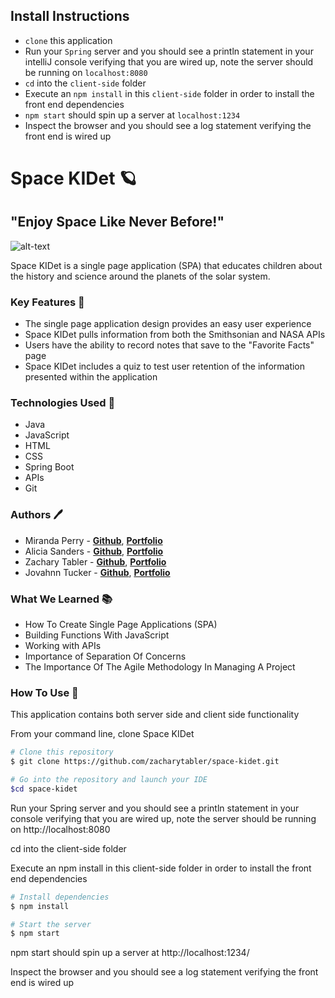 
## Install Instructions
- `clone` this application
- Run your `Spring` server and you should see a println statement in your intelliJ console verifying that you are wired up, note the server should be running on `localhost:8080`
- `cd` into the `client-side` folder
- Execute an `npm install` in this `client-side` folder in order to install the front end dependencies
- `npm start` should spin up a server at `localhost:1234` 
- Inspect the browser and you should see a log statement verifying the front end is wired up

# Space KIDet 🪐
## "Enjoy Space Like Never Before!"

![alt-text](https://i.ibb.co/5hxZBP2/space-kidet.gif)

Space KIDet is a single page application (SPA) that educates children about the history and science around the planets of the solar system.

### Key Features 🔑
* The single page application design provides an easy user experience
* Space KIDet pulls information from both the Smithsonian and NASA APIs
* Users have the ability to record notes that save to the "Favorite Facts" page
* Space KIDet includes a quiz to test user retention of the information presented within the application

### Technologies Used 🧰
* Java
* JavaScript
* HTML
* CSS
* Spring Boot
* APIs
* Git

### Authors 🖊️
* Miranda Perry - **[Github](https://github.com/MirandaPerry1982)**, **[Portfolio](https://MirandaPerry1982.github.io/)**
* Alicia Sanders -  **[Github](https://github.com/asanders7)**, **[Portfolio](https://asanders7.github.io/)**
* Zachary Tabler -  **[Github](https://github.com/zacharytabler)**, **[Portfolio](https://zacharytabler.github.io/)**
* Jovahnn Tucker -  **[Github](https://github.com/Troublesm1)**, **[Portfolio](https://Troublesm1.github.io)** 

### What We Learned 📚
* How To Create Single Page Applications (SPA)
* Building Functions With JavaScript
* Working with APIs
* Importance of Separation Of Concerns
* The Importance Of The Agile Methodology In Managing A Project

### How To Use 🔧
This application contains both server side and client side functionality

From your command line, clone Space KIDet
```bash
# Clone this repository
$ git clone https://github.com/zacharytabler/space-kidet.git

# Go into the repository and launch your IDE
$cd space-kidet
```
Run your Spring server and you should see a println statement in your console verifying that you are wired up, note the server should be running on http://localhost:8080

cd into the client-side folder

Execute an npm install in this client-side folder in order to install the front end dependencies

```bash
# Install dependencies
$ npm install

# Start the server
$ npm start
```
npm start should spin up a server at http://localhost:1234/

Inspect the browser and you should see a log statement verifying the front end is wired up
